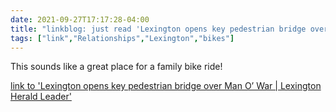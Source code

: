 ```yaml
---
date: 2021-09-27T17:17:28-04:00
title: "linkblog: just read 'Lexington opens key pedestrian bridge over Man O’ War | Lexington Herald Leader'"
tags: ["link","Relationships","Lexington","bikes"]
---
```

This sounds like a great place for a family bike ride!
 
[link to 'Lexington opens key pedestrian bridge over Man O’ War | Lexington Herald Leader'](https://www.kentucky.com/news/local/counties/fayette-county/article254542117.html)
